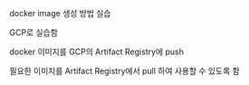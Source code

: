 docker image 생성 방법 실습

GCP로 실습함

docker 이미지를 GCP의 Artifact Registry에 push

필요한 이미지를 Artifact Registry에서 pull 하여 사용할 수 있도록 함
